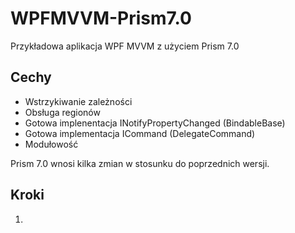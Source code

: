 # WPFMVVM-Prism7.0
Przykładowa aplikacja WPF MVVM z użyciem Prism 7.0


## Cechy
- Wstrzykiwanie zależności
- Obsługa regionów
- Gotowa implenentacja INotifyPropertyChanged (BindableBase)
- Gotowa implementacja ICommand (DelegateCommand)
- Modułowość


Prism 7.0 wnosi kilka zmian w stosunku do poprzednich wersji.

## Kroki

1. 
